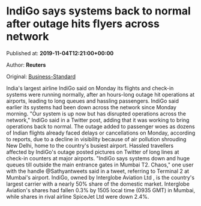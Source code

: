 
# IndiGo says systems back to normal after outage hits flyers across network

Published at: **2019-11-04T12:21:00+00:00**

Author: **Reuters**

Original: [Business-Standard](https://www.business-standard.com/article/companies/indigo-says-systems-back-to-normal-after-outage-hits-flyers-across-network-119110400793_1.html)

India's largest airline IndiGo said on Monday its flights and check-in systems were running normally, after an hours-long outage hit operations at airports, leading to long queues and hassling passengers.
IndiGo said earlier its systems had been down across the network since Monday morning.
"Our system is up now but has disrupted operations across the network," IndiGo said in a Twitter post, adding that it was working to bring operations back to normal.
The outage added to passenger woes as dozens of Indian flights already faced delays or cancellations on Monday, according to reports, due to a decline in visibility because of air pollution shrouding New Delhi, home to the country's busiest airport.
Hassled travellers affected by IndiGo's outage posted pictures on Twitter of long lines at check-in counters at major airports.
"IndiGo says systems down and huge queues till outside the main entrance gates in Mumbai T2. Chaos," one user with the handle @Sathyantweets said in a tweet, referring to Terminal 2 at Mumbai's airport.
IndiGo, owned by Interglobe Aviation Ltd , is the country's largest carrier with a nearly 50% share of the domestic market.
Interglobe Aviation's shares had fallen 0.3% by 1505 local time (0935 GMT) in Mumbai, while shares in rival airline SpiceJet Ltd were down 2.4%.
